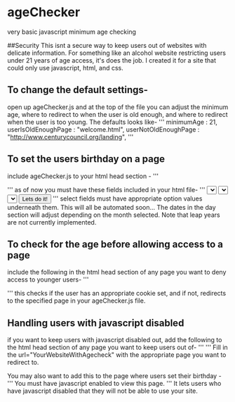 ageChecker
==========

very basic javascript minimum age checking

##Security
This isnt a secure way to keep users out of websites with delicate information. For something like an alcohol website restricting users under 21 years of age access, it's does the job. I created it for a site that could only use javascript, html, and css.

## To change the default settings-
open up ageChecker.js and at the top of the file you can adjust the minimum age, where to redirect to when the user is old enough, and where to redirect when the user is too young. The defaults looks like-
'''
minimumAge : 21,
userIsOldEnoughPage : "welcome.html",
userNotOldEnoughPage : "http://www.centurycouncil.org/landing",
'''
## To set the users birthday on a page
include ageChecker.js to your html head section -
'''
<script type="text/javascript" src="ageChecker.js"></script>
'''
as of now you must have these fields included in your html file-
'''
<select name="month" id="month" onchange="ageCheck.setTheMonth()"></select>
<select name="day" id="day"></select>
<select name="year" id="year"></select>
<button id="submit" onclick="ageCheck.start()">Lets do it!</button>
'''
select fields must have appropriate option values underneath them. This will all be
automated soon...
The dates in the day section will adjust depending on the month selected. Note that leap years are not currently implemented.

## To check for the age before allowing access to a page
include the following in the html head section of any page you want to deny access to younger users-
''' 
<script type="text/javascript" src="ageChecker.js"></script>
<script type="text/javascript">
  ageCheck.checkCookie();
</script>
'''
this checks if the user has an appropriate cookie set, and if not, redirects
to the specified page in your ageChecker.js file.

## Handling users with javascript disabled
if you want to keep users with javascript disabled out, add the following to the html head section of any page you want to keep users out of-
'''
<noscript>
<meta HTTP-EQUIV="REFRESH" content="2; url=YourWebsiteWithAgecheck.html"> 
</noscript>
'''
Fill in the url="YourWebsiteWithAgecheck" with the appropriate page you want to redirect to. 

You may also want to add this to the page where users set their birthday -
'''
<noscript>
You must have javascript enabled to view this page.
</noscript>
'''
It lets users who have javascript disabled that they will not be able to use your site.